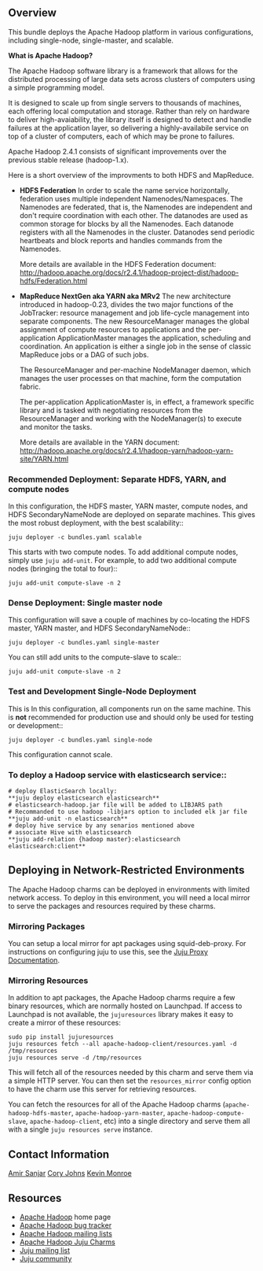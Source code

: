## Overview

This bundle deploys the Apache Hadoop platform in various configurations,
including single-node, single-master, and scalable.

**What is Apache Hadoop?**

The Apache Hadoop software library is a framework that allows for the
distributed processing of large data sets across clusters of computers
using a simple programming model.

It is designed to scale up from single servers to thousands of machines,
each offering local computation and storage. Rather than rely on hardware
to deliver high-avaiability, the library itself is designed to detect
and handle failures at the application layer, so delivering a
highly-availabile service on top of a cluster of computers, each of
which may be prone to failures.

Apache Hadoop 2.4.1 consists of significant improvements over the previous stable
release (hadoop-1.x).

Here is a short overview of the improvments to both HDFS and MapReduce.

 - **HDFS Federation**
   In order to scale the name service horizontally, federation uses multiple
   independent Namenodes/Namespaces. The Namenodes are federated, that is, the
   Namenodes are independent   and don't require coordination with each other.
   The datanodes are used as common storage for blocks by all the Namenodes.
   Each datanode registers with all the Namenodes in the cluster.   Datanodes
   send periodic heartbeats and block reports and handles commands from the
   Namenodes.

   More details are available in the HDFS Federation document:
   <http://hadoop.apache.org/docs/r2.4.1/hadoop-project-dist/hadoop-hdfs/Federation.html>

 - **MapReduce NextGen aka YARN aka MRv2**
   The new architecture introduced in hadoop-0.23, divides the two major functions of the
   JobTracker: resource management and job life-cycle management into separate components.
   The new ResourceManager manages the global assignment of compute resources to
   applications and the per-application ApplicationMaster manages the application‚
   scheduling and coordination.
   An application is either a single job in the sense of classic MapReduce jobs or a DAG of
   such jobs.

   The ResourceManager and per-machine NodeManager daemon, which manages the user
   processes on   that machine, form the computation fabric.

   The per-application ApplicationMaster is, in effect, a framework specific
   library and is tasked with negotiating resources from the ResourceManager and
   working with the NodeManager(s) to execute and monitor the tasks.

   More details are available in the YARN document:
   <http://hadoop.apache.org/docs/r2.4.1/hadoop-yarn/hadoop-yarn-site/YARN.html>


### Recommended Deployment: Separate HDFS, YARN, and compute nodes

In this configuration, the HDFS master, YARN master, compute nodes, and
HDFS SecondaryNameNode are deployed on separate machines.
This gives the most robust deployment, with the best scalability::

    juju deployer -c bundles.yaml scalable

This starts with two compute nodes.  To add additional compute nodes, simply
use `juju add-unit`.  For example, to add two additional compute nodes (bringing
the total to four)::

    juju add-unit compute-slave -n 2


### Dense Deployment: Single master node

This configuration will save a couple of machines by co-locating the HDFS master,
YARN master, and HDFS SecondaryNameNode::

    juju deployer -c bundles.yaml single-master

You can still add units to the compute-slave to scale::

    juju add-unit compute-slave -n 2


### Test and Development Single-Node Deployment

This is In this configuration, all components run on the same machine.  This is **not**
recommended for production use and should only be used for testing or development::

    juju deployer -c bundles.yaml single-node

This configuration cannot scale.


### To deploy a Hadoop service with elasticsearch service::
    # deploy ElasticSearch locally:
    **juju deploy elasticsearch elasticsearch**
    # elasticsearch-hadoop.jar file will be added to LIBJARS path
    # Recommanded to use hadoop -libjars option to included elk jar file
    **juju add-unit -n elasticsearch**
    # deploy hive service by any senarios mentioned above
    # associate Hive with elasticsearch
    **juju add-relation {hadoop master}:elasticsearch elasticsearch:client**


## Deploying in Network-Restricted Environments

The Apache Hadoop charms can be deployed in environments with limited network
access. To deploy in this environment, you will need a local mirror to serve
the packages and resources required by these charms.

### Mirroring Packages

You can setup a local mirror for apt packages using squid-deb-proxy.
For instructions on configuring juju to use this, see the
[Juju Proxy Documentation](https://juju.ubuntu.com/docs/howto-proxies.html).

### Mirroring Resources

In addition to apt packages, the Apache Hadoop charms require a few binary
resources, which are normally hosted on Launchpad. If access to Launchpad
is not available, the `jujuresources` library makes it easy to create a mirror
of these resources:

    sudo pip install jujuresources
    juju resources fetch --all apache-hadoop-client/resources.yaml -d /tmp/resources
    juju resources serve -d /tmp/resources

This will fetch all of the resources needed by this charm and serve them via a
simple HTTP server. You can then set the `resources_mirror` config option to
have the charm use this server for retrieving resources.

You can fetch the resources for all of the Apache Hadoop charms
(`apache-hadoop-hdfs-master`, `apache-hadoop-yarn-master`,
`apache-hadoop-compute-slave`, `apache-hadoop-client`, etc) into a single
directory and serve them all with a single `juju resources serve` instance.

## Contact Information
[Amir Sanjar](mailto:amir.sanjar@canonical.com)
[Cory Johns](mailto:cory.johns@canonical.com)
[Kevin Monroe](mailto:kevin.monroe@canonical.com)

## Resources
- [Apache Hadoop](http://hadoop.apache.org/) home page
- [Apache Hadoop bug tracker](http://hadoop.apache.org/issue_tracking.html)
- [Apache Hadoop mailing lists](http://hadoop.apache.org/mailing_lists.html)
- [Apache Hadoop Juju Charms](http://jujucharms.com/?text=apache-hadoop)
- [Juju mailing list](https://lists.ubuntu.com/mailman/listinfo/juju)
- [Juju community](https://jujucharms.com/community)

